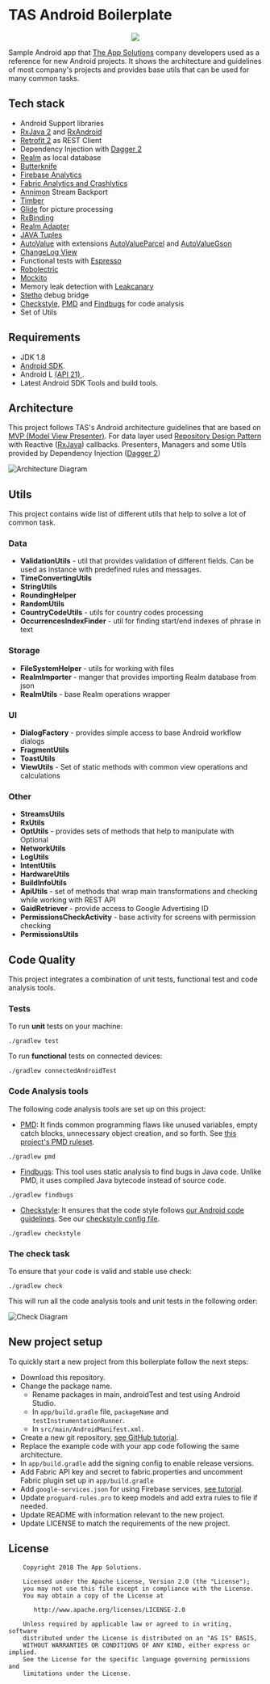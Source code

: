 # TAS Android Boilerplate
<p align="center">
  <img src="/resources/img_tas_logo.png?raw=true">
</p>

Sample Android app that [The App Solutions](https://theappsolutions.com/) company developers used as a reference for new Android projects. It shows the architecture and guidelines of most company's projects and provides base utils that can be used for many common tasks.

## Tech stack

- Android Support libraries
- [RxJava 2](https://github.com/ReactiveX/RxJava) and [RxAndroid](https://github.com/ReactiveX/RxAndroid)
- [Retrofit 2](http://square.github.io/retrofit/) as REST Client
- Dependency Injection with [Dagger 2](http://google.github.io/dagger/)
- [Realm](https://github.com/realm/realm-java) as local database
- [Butterknife](https://github.com/JakeWharton/butterknife)
- [Firebase Analytics](https://firebase.google.com/docs/analytics/android/start/)
- [Fabric Analytics and Crashlytics](https://docs.fabric.io/android/fabric/overview.html)
- [Annimon](https://github.com/aNNiMON/Lightweight-Stream-API) Stream Backport
- [Timber](https://github.com/JakeWharton/timber)
- [Glide](https://github.com/bumptech/glide) for picture processing
- [RxBinding](https://github.com/JakeWharton/RxBinding)
- [Realm Adapter](https://github.com/realm/realm-android-adapters)
- [JAVA Tuples](https://github.com/javatuples/javatuples)
- [AutoValue](https://github.com/google/auto/tree/master/value) with extensions [AutoValueParcel](https://github.com/rharter/auto-value-parcel) and [AutoValueGson](https://github.com/rharter/auto-value-gson)
- [ChangeLog View](https://github.com/gabrielemariotti/changeloglib)
- Functional tests with [Espresso](https://google.github.io/android-testing-support-library/docs/espresso/index.html)
- [Robolectric](http://robolectric.org/)
- [Mockito](http://mockito.org/)
- Memory leak detection with [Leakcanary](https://github.com/square/leakcanary)
- [Stetho](https://github.com/facebook/stetho) debug bridge
- [Checkstyle](http://checkstyle.sourceforge.net/), [PMD](https://pmd.github.io/) and [Findbugs](http://findbugs.sourceforge.net/) for code analysis
- Set of Utils

## Requirements

- JDK 1.8
- [Android SDK](http://developer.android.com/sdk/index.html).
- Android L [(API 21) ](http://developer.android.com/tools/revisions/platforms.html).
- Latest Android SDK Tools and build tools.


## Architecture

This project follows TAS's Android architecture guidelines that are based on [MVP (Model View Presenter)](https://en.wikipedia.org/wiki/Model%E2%80%93view%E2%80%93presenter). For data layer used [Repository Design Pattern](https://www.messenger.com/t/100005362788474) with Reactive ([RxJava](https://github.com/ReactiveX/RxJava)) callbacks. Presenters, Managers and some Utils provided by Dependency Injection ([Dagger 2](http://google.github.io/dagger/))

![Architecture Diagram](resources/diagram_1.png)

## Utils

This project contains wide list of different utils that help to solve a lot of common task.

### Data

- **ValidationUtils** - util that provides validation of different fields. Can be used as instance with predefined rules and messages.
- **TimeConvertingUtils**
- **StringUtils** 
- **RoundingHelper** 
- **RandomUtils** 
- **CountryCodeUtils** - utils for country codes processing 
- **OccurrencesIndexFinder** - util for finding start/end indexes of phrase in text

### Storage

- **FileSystemHelper** - utils for working with files
- **RealmImporter** - manger that provides importing Realm database from json
- **RealmUtils** - base Realm operations wrapper

### UI

- **DialogFactory** - provides simple access to base Android workflow dialogs
- **FragmentUtils**
- **ToastUtils**
- **ViewUtils** - Set of static methods with common view operations and calculations

### Other

- **StreamsUtils**
- **RxUtils**
- **OptUtils** - provides sets of methods that help to manipulate with Optional
- **NetworkUtils**
- **LogUtils**
- **IntentUtils**
- **HardwareUtils**
- **BuildInfoUtils**
- **ApiUtils** - set of methods that wrap main transformations and checking while working with REST API
- **GaidRetriever** - provide access to Google Advertising ID
- **PermissionsCheckActivity** - base activity for screens with permission checking
- **PermissionsUtils**

## Code Quality

This project integrates a combination of unit tests, functional test and code analysis tools.

### Tests

To run **unit** tests on your machine:

```
./gradlew test
```

To run **functional** tests on connected devices:

```
./gradlew connectedAndroidTest
```

### Code Analysis tools

The following code analysis tools are set up on this project:

* [PMD](https://pmd.github.io/): It finds common programming flaws like unused variables, empty catch blocks, unnecessary object creation, and so forth. See [this project's PMD ruleset](config/quality/pmd/pmd-ruleset.xml).

```
./gradlew pmd
```

* [Findbugs](http://findbugs.sourceforge.net/): This tool uses static analysis to find bugs in Java code. Unlike PMD, it uses compiled Java bytecode instead of source code.

```
./gradlew findbugs
```

* [Checkstyle](http://checkstyle.sourceforge.net/): It ensures that the code style follows [our Android code guidelines](https://github.com/ribot/android-guidelines/blob/master/project_and_code_guidelines.md#2-code-guidelines). See our [checkstyle config file](config/quality/checkstyle/checkstyle-config.xml).

```
./gradlew checkstyle
```

### The check task

To ensure that your code is valid and stable use check:

```
./gradlew check
```

This will run all the code analysis tools and unit tests in the following order:

![Check Diagram](resources/check-task-diagram.png)

## New project setup

To quickly start a new project from this boilerplate follow the next steps:


* Download this repository.
* Change the package name. 
  * Rename packages in main, androidTest and test using Android Studio.
  * In `app/build.gradle` file, `packageName` and `testInstrumentationRunner`.
  * In `src/main/AndroidManifest.xml`.
* Create a new git repository, [see GitHub tutorial](https://help.github.com/articles/adding-an-existing-project-to-github-using-the-command-line/).
* Replace the example code with your app code following the same architecture.
* In `app/build.gradle` add the signing config to enable release versions.
* Add Fabric API key and secret to fabric.properties and uncomment Fabric plugin set up in `app/build.gradle`
* Add `google-services.json` for using Firebase services, [see tutorial](https://developers.google.com/android/guides/google-services-plugin).
* Update `proguard-rules.pro` to keep models and add extra rules to file if needed.
* Update README with information relevant to the new project.
* Update LICENSE to match the requirements of the new project.

## License

```
    Copyright 2018 The App Solutions.

    Licensed under the Apache License, Version 2.0 (the "License");
    you may not use this file except in compliance with the License.
    You may obtain a copy of the License at

       http://www.apache.org/licenses/LICENSE-2.0

    Unless required by applicable law or agreed to in writing, software
    distributed under the License is distributed on an "AS IS" BASIS,
    WITHOUT WARRANTIES OR CONDITIONS OF ANY KIND, either express or implied.
    See the License for the specific language governing permissions and
    limitations under the License.
```
